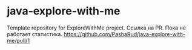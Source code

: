 # java-explore-with-me
Template repository for ExploreWithMe project.
Ссылка на PR. Пока не работает статистика.
https://github.com/PashaRud/java-explore-with-me/pull/1
